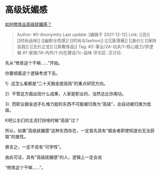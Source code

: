 # 高级妩媚感
[如何修炼出高级妩媚感？](https://www.zhihu.com/question/57081545/answer/2267894171)

> Author: #0-Anonymity
> Last update: [编辑于 2021-12-12]
> Link: [[丑]] [[时尚品味]] [[幽默与性感]] [[时尚与fashion]] [[沉鱼落雁]] [[身价]] [[保持自我]] [[无价之宝]] [[真奢侈品]]
> Tag: #2-事业/2A-功夫/1-核心能力/学逻辑 #1-家族/1A-内外/1-内在建设/1c-品味
> 评论区:
> 泛讨论:

先从“修炼这个干嘛……”开始。

你要顺着这个逻辑考虑下去。

1）这怎么看都是“二十天掘金提高班”的重点研究方向。

2）不管这方面出现什么成果，人家是职业的，当然总比你用功。

3）而职业掘金选手扎堆力挺的东西不可能被归类为“高级”，会自动被归类为低级。

K吧公主们的主流打扮啥时候“高级”过？

所以，如果“高级妩媚感“这种东西存在，一定首先具有“掘金者即使知道也无法获取”的属性。

换言之，一定不具有“可学性”。

由此可证，具有“高级妩媚感”的人，逻辑上一定会说

“修炼这个干嘛……”。
